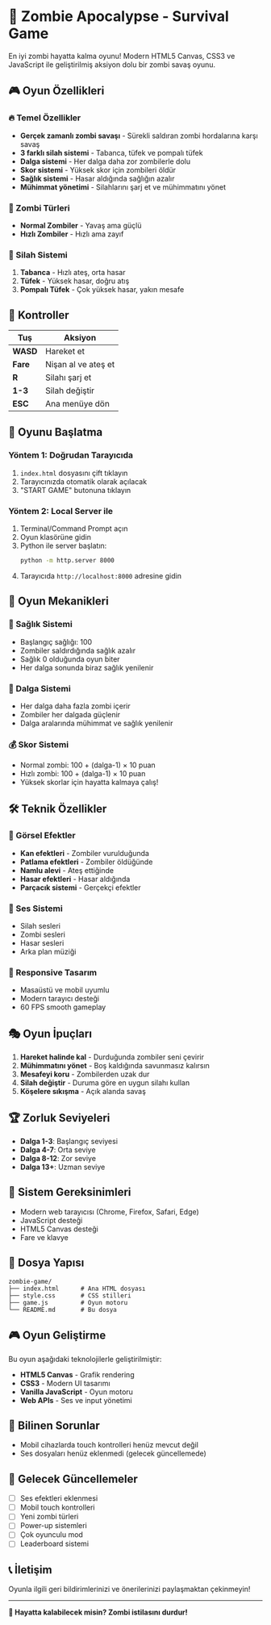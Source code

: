 # 🧟 Zombie Apocalypse - Survival Game

En iyi zombi hayatta kalma oyunu! Modern HTML5 Canvas, CSS3 ve JavaScript ile geliştirilmiş aksiyon dolu bir zombi savaş oyunu.

## 🎮 Oyun Özellikleri

### 🔥 Temel Özellikler
- **Gerçek zamanlı zombi savaşı** - Sürekli saldıran zombi hordalarına karşı savaş
- **3 farklı silah sistemi** - Tabanca, tüfek ve pompalı tüfek
- **Dalga sistemi** - Her dalga daha zor zombilerle dolu
- **Skor sistemi** - Yüksek skor için zombileri öldür
- **Sağlık sistemi** - Hasar aldığında sağlığın azalır
- **Mühimmat yönetimi** - Silahlarını şarj et ve mühimmatını yönet

### 🧟 Zombi Türleri
- **Normal Zombiler** - Yavaş ama güçlü
- **Hızlı Zombiler** - Hızlı ama zayıf

### 🔫 Silah Sistemi
1. **Tabanca** - Hızlı ateş, orta hasar
2. **Tüfek** - Yüksek hasar, doğru atış
3. **Pompalı Tüfek** - Çok yüksek hasar, yakın mesafe

## 🎯 Kontroller

| Tuş | Aksiyon |
|-----|---------|
| **WASD** | Hareket et |
| **Fare** | Nişan al ve ateş et |
| **R** | Silahı şarj et |
| **1-3** | Silah değiştir |
| **ESC** | Ana menüye dön |

## 🚀 Oyunu Başlatma

### Yöntem 1: Doğrudan Tarayıcıda
1. `index.html` dosyasını çift tıklayın
2. Tarayıcınızda otomatik olarak açılacak
3. "START GAME" butonuna tıklayın

### Yöntem 2: Local Server ile
1. Terminal/Command Prompt açın
2. Oyun klasörüne gidin
3. Python ile server başlatın:
   ```bash
   python -m http.server 8000
   ```
4. Tarayıcıda `http://localhost:8000` adresine gidin

## 🎪 Oyun Mekanikleri

### 💊 Sağlık Sistemi
- Başlangıç sağlığı: 100
- Zombiler saldırdığında sağlık azalır
- Sağlık 0 olduğunda oyun biter
- Her dalga sonunda biraz sağlık yenilenir

### 🔄 Dalga Sistemi
- Her dalga daha fazla zombi içerir
- Zombiler her dalgada güçlenir
- Dalga aralarında mühimmat ve sağlık yenilenir

### 💰 Skor Sistemi
- Normal zombi: 100 + (dalga-1) × 10 puan
- Hızlı zombi: 100 + (dalga-1) × 10 puan
- Yüksek skorlar için hayatta kalmaya çalış!

## 🛠️ Teknik Özellikler

### 🎨 Görsel Efektler
- **Kan efektleri** - Zombiler vurulduğunda
- **Patlama efektleri** - Zombiler öldüğünde
- **Namlu alevi** - Ateş ettiğinde
- **Hasar efektleri** - Hasar aldığında
- **Parçacık sistemi** - Gerçekçi efektler

### 🎵 Ses Sistemi
- Silah sesleri
- Zombi sesleri
- Hasar sesleri
- Arka plan müziği

### 📱 Responsive Tasarım
- Masaüstü ve mobil uyumlu
- Modern tarayıcı desteği
- 60 FPS smooth gameplay

## 🎭 Oyun İpuçları

1. **Hareket halinde kal** - Durduğunda zombiler seni çevirir
2. **Mühimmatını yönet** - Boş kaldığında savunmasız kalırsın
3. **Mesafeyi koru** - Zombilerden uzak dur
4. **Silah değiştir** - Duruma göre en uygun silahı kullan
5. **Köşelere sıkışma** - Açık alanda savaş

## 🏆 Zorluk Seviyeleri

- **Dalga 1-3**: Başlangıç seviyesi
- **Dalga 4-7**: Orta seviye
- **Dalga 8-12**: Zor seviye
- **Dalga 13+**: Uzman seviye

## 🔧 Sistem Gereksinimleri

- Modern web tarayıcısı (Chrome, Firefox, Safari, Edge)
- JavaScript desteği
- HTML5 Canvas desteği
- Fare ve klavye

## 📁 Dosya Yapısı

```
zombie-game/
├── index.html      # Ana HTML dosyası
├── style.css       # CSS stilleri
├── game.js         # Oyun motoru
└── README.md       # Bu dosya
```

## 🎮 Oyun Geliştirme

Bu oyun aşağıdaki teknolojilerle geliştirilmiştir:
- **HTML5 Canvas** - Grafik rendering
- **CSS3** - Modern UI tasarımı
- **Vanilla JavaScript** - Oyun motoru
- **Web APIs** - Ses ve input yönetimi

## 🐛 Bilinen Sorunlar

- Mobil cihazlarda touch kontrolleri henüz mevcut değil
- Ses dosyaları henüz eklenmedi (gelecek güncellemede)

## 🚀 Gelecek Güncellemeler

- [ ] Ses efektleri eklenmesi
- [ ] Mobil touch kontrolleri
- [ ] Yeni zombi türleri
- [ ] Power-up sistemleri
- [ ] Çok oyunculu mod
- [ ] Leaderboard sistemi

## 📞 İletişim

Oyunla ilgili geri bildirimlerinizi ve önerilerinizi paylaşmaktan çekinmeyin!

---

**🎯 Hayatta kalabilecek misin? Zombi istilasını durdur!**